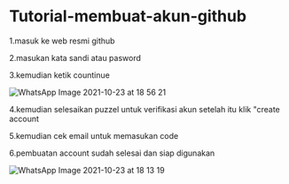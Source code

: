 # Tutorial-membuat-akun-github
1.masuk ke web resmi github

2.masukan kata sandi atau pasword

3.kemudian ketik countinue 

![WhatsApp Image 2021-10-23 at 18 56 21](https://user-images.githubusercontent.com/93031988/138555180-46ef9f1d-aaf4-4535-97e7-2de1439d13cf.jpeg)

4.kemudian selesaikan puzzel untuk verifikasi akun setelah itu klik "create account 

5.kemudian cek email untuk memasukan code

6.pembuatan account sudah selesai dan siap digunakan

![WhatsApp Image 2021-10-23 at 18 13 19](https://user-images.githubusercontent.com/93031988/138555391-d460e9a6-777e-4c24-89ad-d38cb02bc919.jpeg)
